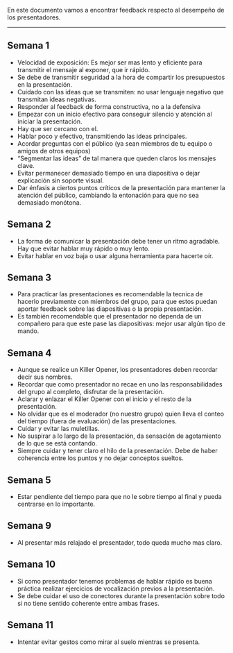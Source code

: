 En este documento vamos a encontrar feedback respecto al desempeño de los presentadores.
****
## Semana 1
+  Velocidad de exposición: Es mejor ser mas lento y eficiente para transmitir el mensaje al exponer, que ir rápido.
+ Se debe de transmitir seguridad a la hora de compartir los presupuestos en la presentación.
+ Cuidado con las ideas que se transmiten: no usar lenguaje negativo que transmitan ideas negativas.
+ Responder al feedback de forma constructiva, no a la defensiva
+ Empezar con un inicio efectivo para conseguir silencio y atención al iniciar la presentación.
+ Hay que ser cercano con el.
+ Hablar poco y efectivo, transmitiendo las ideas principales.
+ Acordar preguntas con el público (ya sean miembros de tu equipo o amigos de otros equipos)
+ “Segmentar las ideas” de tal manera que queden claros los mensajes clave.
+ Evitar permanecer demasiado tiempo en una diapositiva o dejar explicación sin soporte visual.
+ Dar énfasis a ciertos puntos críticos de la presentación para mantener la atención del público, cambiando la entonación para que no sea demasiado monótona.

## Semana 2
+ La forma de comunicar la presentación debe tener un ritmo agradable. Hay que evitar hablar muy rápido o muy lento.
+ Evitar hablar en voz baja o usar alguna herramienta para hacerte oír.

## Semana 3
+ Para practicar las presentaciones es recomendable la tecnica de hacerlo previamente con miembros del grupo, para que estos puedan aportar feedback sobre las diapositivas o la propia presentación.
+ Es también recomendable que el presentador no dependa de un compañero para que este pase las diapositivas: mejor usar algún tipo de mando.

## Semana 4
+ Aunque se realice un Killer Opener, los presentadores deben recordar decir sus nombres.
+ Recordar que como presentador no recae en uno las responsabilidades del grupo al completo, disfrutar de la presentación.
+ Aclarar y enlazar el Killer Opener con el inicio y el resto de la presentación.
+ No olvidar que es el moderador (no nuestro grupo) quien lleva el conteo del tiempo (fuera de evaluación) de las presentaciones.
+ Cuidar y evitar las muletillas.
+ No suspirar a lo largo de la presentación, da sensación de agotamiento de lo que se está contando.
+ Siempre cuidar y tener claro el hilo de la presentación. Debe de haber coherencia entre los puntos y no dejar conceptos sueltos.

## Semana 5
+ Estar pendiente del tiempo para que no le sobre tiempo al final y pueda centrarse en lo importante.

## Semana 9
+ Al presentar más relajado el presentador, todo queda mucho mas claro.

## Semana 10
+ Si como presentador tenemos problemas de hablar rápido es buena práctica realizar ejercicios de vocalización previos a la presentación.
+ Se debe cuidar el uso de conectores durante la presentación sobre todo si no tiene sentido coherente entre ambas frases.

## Semana 11
+ Intentar evitar gestos como mirar al suelo mientras se presenta.


